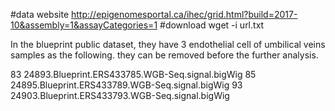 #data website
http://epigenomesportal.ca/ihec/grid.html?build=2017-10&assembly=1&assayCategories=1
#download 
wget -i url.txt


In the blueprint public dataset, they have 3 endothelial cell of umbilical veins samples as the following. they can be removed before the further analysis.

83 24893.Blueprint.ERS433785.WGB-Seq.signal.bigWig
85 24895.Blueprint.ERS433789.WGB-Seq.signal.bigWig
93 24903.Blueprint.ERS433793.WGB-Seq.signal.bigWig

